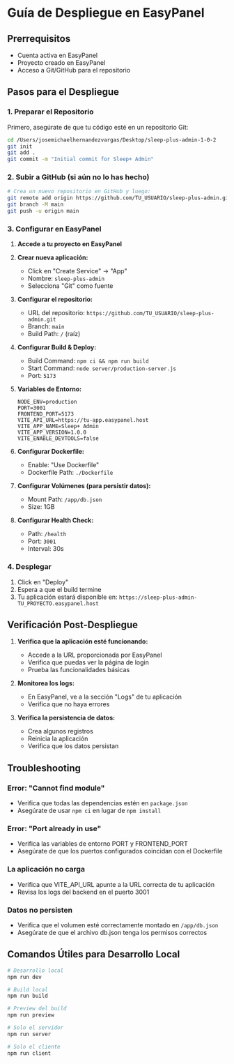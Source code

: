 # Guía de Despliegue en EasyPanel

## Prerrequisitos
- Cuenta activa en EasyPanel
- Proyecto creado en EasyPanel
- Acceso a Git/GitHub para el repositorio

## Pasos para el Despliegue

### 1. Preparar el Repositorio

Primero, asegúrate de que tu código esté en un repositorio Git:

```bash
cd /Users/josemichaelhernandezvargas/Desktop/sleep-plus-admin-1-0-2
git init
git add .
git commit -m "Initial commit for Sleep+ Admin"
```

### 2. Subir a GitHub (si aún no lo has hecho)

```bash
# Crea un nuevo repositorio en GitHub y luego:
git remote add origin https://github.com/TU_USUARIO/sleep-plus-admin.git
git branch -M main
git push -u origin main
```

### 3. Configurar en EasyPanel

1. **Accede a tu proyecto en EasyPanel**

2. **Crear nueva aplicación:**
   - Click en "Create Service" → "App"
   - Nombre: `sleep-plus-admin`
   - Selecciona "Git" como fuente

3. **Configurar el repositorio:**
   - URL del repositorio: `https://github.com/TU_USUARIO/sleep-plus-admin.git`
   - Branch: `main`
   - Build Path: `/` (raíz)

4. **Configurar Build & Deploy:**
   - Build Command: `npm ci && npm run build`
   - Start Command: `node server/production-server.js`
   - Port: `5173`

5. **Variables de Entorno:**
   ```
   NODE_ENV=production
   PORT=3001
   FRONTEND_PORT=5173
   VITE_API_URL=https://tu-app.easypanel.host
   VITE_APP_NAME=Sleep+ Admin
   VITE_APP_VERSION=1.0.0
   VITE_ENABLE_DEVTOOLS=false
   ```

6. **Configurar Dockerfile:**
   - Enable: "Use Dockerfile"
   - Dockerfile Path: `./Dockerfile`

7. **Configurar Volúmenes (para persistir datos):**
   - Mount Path: `/app/db.json`
   - Size: 1GB

8. **Configurar Health Check:**
   - Path: `/health`
   - Port: `3001`
   - Interval: 30s

### 4. Desplegar

1. Click en "Deploy"
2. Espera a que el build termine
3. Tu aplicación estará disponible en: `https://sleep-plus-admin-TU_PROYECTO.easypanel.host`

## Verificación Post-Despliegue

1. **Verifica que la aplicación esté funcionando:**
   - Accede a la URL proporcionada por EasyPanel
   - Verifica que puedas ver la página de login
   - Prueba las funcionalidades básicas

2. **Monitorea los logs:**
   - En EasyPanel, ve a la sección "Logs" de tu aplicación
   - Verifica que no haya errores

3. **Verifica la persistencia de datos:**
   - Crea algunos registros
   - Reinicia la aplicación
   - Verifica que los datos persistan

## Troubleshooting

### Error: "Cannot find module"
- Verifica que todas las dependencias estén en `package.json`
- Asegúrate de usar `npm ci` en lugar de `npm install`

### Error: "Port already in use"
- Verifica las variables de entorno PORT y FRONTEND_PORT
- Asegúrate de que los puertos configurados coincidan con el Dockerfile

### La aplicación no carga
- Verifica que VITE_API_URL apunte a la URL correcta de tu aplicación
- Revisa los logs del backend en el puerto 3001

### Datos no persisten
- Verifica que el volumen esté correctamente montado en `/app/db.json`
- Asegúrate de que el archivo db.json tenga los permisos correctos

## Comandos Útiles para Desarrollo Local

```bash
# Desarrollo local
npm run dev

# Build local
npm run build

# Preview del build
npm run preview

# Solo el servidor
npm run server

# Solo el cliente
npm run client
```
